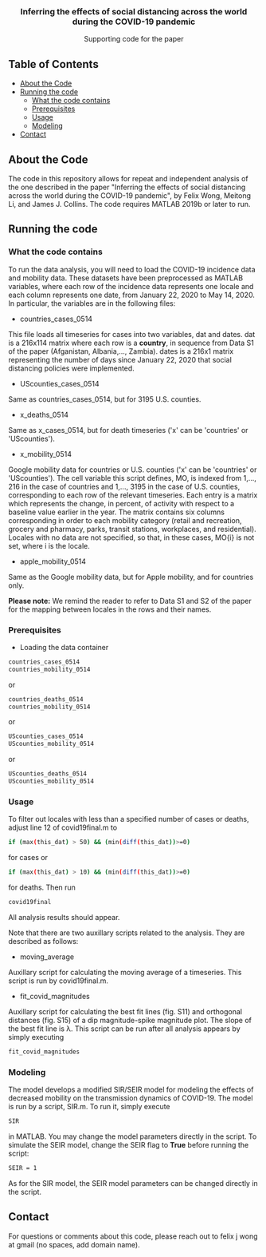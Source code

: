 <!--
*** Thanks for checking out this README Template. If you have a suggestion that would
*** make this better, please fork the repo and create a pull request or simply open
*** an issue with the tag "enhancement".
*** Thanks again! Now go create something AMAZING! :D
-->




<!-- PROJECT LOGO -->
<br />
<p align="center">

  <h3 align="center">Inferring the effects of social distancing across the world during the COVID-19 pandemic</h3>

  <p align="center">
    Supporting code for the paper
  </p>
</p>



<!-- TABLE OF CONTENTS -->
## Table of Contents

* [About the Code](#about-the-project)
* [Running the code](#running-the-code)
  * [What the code contains](#what-the-code-contains)
  * [Prerequisites](#prerequisites)
  * [Usage](#usage)
  * [Modeling](#modeling)
* [Contact](#contact)



<!-- ABOUT THE PROJECT -->
## About the Code

The code in this repository allows for repeat and independent analysis of the one described in the paper "Inferring the effects of social distancing across the world during the COVID-19 pandemic", by Felix Wong, Meitong Li, and James J. Collins. The code requires MATLAB 2019b or later to run. 

<!-- GETTING STARTED -->
## Running the code


### What the code contains

To run the data analysis, you will need to load the COVID-19 incidence data and mobility data. These datasets have been preprocessed as MATLAB variables, where each row of the incidence data represents one locale and each column represents one date, from January 22, 2020 to May 14, 2020. In particular, the variables are in the following files:

* countries_cases_0514
<p>
This file loads all timeseries for cases into two variables, dat and dates. dat is a 216x114 matrix where each row is a <b>country</b>, in sequence from Data S1 of the paper (Afganistan, Albania,..., Zambia). dates is a 216x1 matrix representing the number of days since January 22, 2020 that social distancing policies were implemented. 
</p>

* UScounties_cases_0514
<p>
Same as countries_cases_0514, but for 3195 U.S. counties. 
</p>

* x_deaths_0514
<p>
Same as x_cases_0514, but for death timeseries ('x' can be 'countries' or 'UScounties').
</p>

* x_mobility_0514
<p>
Google mobility data for countries or U.S. counties ('x' can be 'countries' or 'UScounties'). The cell variable this script defines, MO, is indexed from 1,..., 216 in the case of countries and 1,..., 3195 in the case of U.S. counties, corresponding to each row of the relevant timeseries. Each entry is a matrix which represents the change, in percent, of activity with respect to a baseline value earlier in the year. The matrix contains six columns corresponding in order to each mobility category (retail and recreation, grocery and pharmacy, parks, transit stations, workplaces, and residential). Locales with no data are not specified, so that, in these cases, MO{i} is not set, where i is the locale.
</p>

* apple_mobility_0514
<p>
Same as the Google mobility data, but for Apple mobility, and for countries only.
</p>

<p>
<b>Please note:</b> We remind the reader to refer to Data S1 and S2 of the paper for the mapping between locales in the rows and their names. 
</p>

### Prerequisites

* Loading the data container
```sh
countries_cases_0514
countries_mobility_0514
```

or

```sh
countries_deaths_0514
countries_mobility_0514
```

or

```sh
UScounties_cases_0514
UScounties_mobility_0514
```

or

```sh
UScounties_deaths_0514
UScounties_mobility_0514
```



### Usage

To filter out locales with less than a specified number of cases or deaths, adjust line 12 of covid19final.m to
```sh
if (max(this_dat) > 50) && (min(diff(this_dat))>=0)
```
for cases or 
```sh
if (max(this_dat) > 10) && (min(diff(this_dat))>=0)
```
for deaths. Then run
```sh
covid19final
```
All analysis results should appear. 
<p>
</p>
Note that there are two auxillary scripts related to the analysis. They are described as follows:


* moving_average
<p>
Auxillary script for calculating the moving average of a timeseries. This script is run by covid19final.m.
</p>


* fit_covid_magnitudes
<p>
Auxillary script for calculating the best fit lines (fig. S11) and orthogonal distances (fig. S15) of a dip magnitude-spike magnitude plot. The slope of the best fit line is &lambda;. This script can be run after all analysis appears by simply executing
</p>

```sh
fit_covid_magnitudes
```



### Modeling

The model develops a modified SIR/SEIR model for modeling the effects of decreased mobility on the transmission dynamics of COVID-19. The model is run by a script, SIR.m. To run it, simply execute
```sh
SIR
```
in MATLAB. You may change the model parameters directly in the script. To simulate the SEIR model, change the SEIR flag to <b>True</b> before running the script: 
```sh
SEIR = 1
```
As for the SIR model, the SEIR model parameters can be changed directly in the script.

<!-- CONTACT -->
## Contact

For questions or comments about this code, please reach out to felix j wong at gmail (no spaces, add domain name). 




